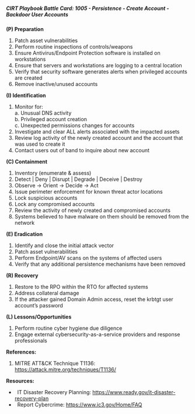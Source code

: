 ##### CIRT Playbook Battle Card: **1005 - Persistence - Create Account - Backdoor User Accounts**

**(P) Preparation**

1.  Patch asset vulnerabilities
2.  Perform routine inspections of controls/weapons
3.  Ensure Antivirus/Endpoint Protection software is installed on workstations
4.  Ensure that servers and workstations are logging to a central location
5.  Verify that security software generates alerts when privileged accounts are created
6.  Remove inactive/unused accounts

**(I) Identification**

1.  Monitor for:  
    a. Unusual DNS activity  
    b. Privileged account creation  
    c. Unexpected permissions changes for accounts
2.  Investigate and clear ALL alerts associated with the impacted assets
3.  Review log activity of the newly created account and the account that was used to create it
4.  Contact users out of band to inquire about new account

**(C) Containment**

1.  Inventory (enumerate & assess)
2.  Detect | Deny | Disrupt | Degrade | Deceive | Destroy
3.  Observe -> Orient -> Decide -> Act
4.  Issue perimeter enforcement for known threat actor locations
5.  Lock suspicious accounts
6.  Lock any compromised accounts
7.  Review the activity of newly created and compromised accounts
8.  Systems believed to have malware on them should be removed from the network

**(E) Eradication**

1.  Identify and close the initial attack vector
2.  Patch asset vulnerabilities
3.  Perform Endpoint/AV scans on the systems of affected users
4.  Verify that any additional persistence mechanisms have been removed

**(R) Recovery**

1.  Restore to the RPO within the RTO for affected systems
2.  Address collateral damage
3.  If the attacker gained Domain Admin access, reset the krbtgt user account’s password

**(L) Lessons/Opportunities**

1.  Perform routine cyber hygiene due diligence
2.  Engage external cybersecurity-as-a-service providers and response professionals

**References:**

1.  MITRE ATT&CK Technique T1136: https://attack.mitre.org/techniques/T1136/

**Resources:**


*    IT Disaster Recovery Planning: https://www.ready.gov/it-disaster-recovery-plan
*    Report Cybercrime: https://www.ic3.gov/Home/FAQ


  

